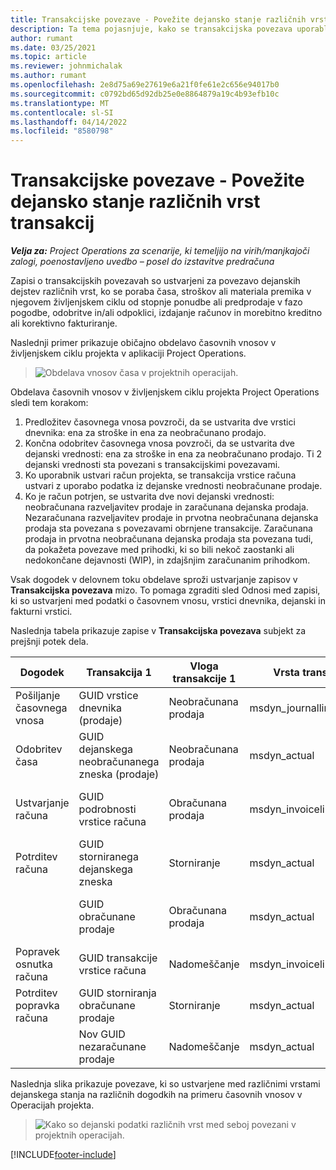 ```yaml
---
title: Transakcijske povezave - Povežite dejansko stanje različnih vrst transakcij
description: Ta tema pojasnjuje, kako se transakcijska povezava uporablja za povezovanje dejanskih dejstev različnih vrst za pomoč pri sledenju dobičkonosnosti, zaostankov obračunavanja in izračunov zaračunanega v primerjavi z nezaračunanim prihodkom.
author: rumant
ms.date: 03/25/2021
ms.topic: article
ms.reviewer: johnmichalak
ms.author: rumant
ms.openlocfilehash: 2e8d75a69e27619e6a21f0fe61e2c656e94017b0
ms.sourcegitcommit: c0792bd65d92db25e0e8864879a19c4b93efb10c
ms.translationtype: MT
ms.contentlocale: sl-SI
ms.lasthandoff: 04/14/2022
ms.locfileid: "8580798"
---
```

# <a name="transaction-connections---link-actuals-of-different-transaction-types"></a>Transakcijske povezave - Povežite dejansko stanje različnih vrst transakcij

_**Velja za:** Project Operations za scenarije, ki temeljijo na virih/manjkajoči zalogi, poenostavljeno uvedbo – posel do izstavitve predračuna_

Zapisi o transakcijskih povezavah so ustvarjeni za povezavo dejanskih dejstev različnih vrst, ko se poraba časa, stroškov ali materiala premika v njegovem življenjskem ciklu od stopnje ponudbe ali predprodaje v fazo pogodbe, odobritve in/ali odpoklici, izdajanje računov in morebitno kreditno ali korektivno fakturiranje.

Naslednji primer prikazuje običajno obdelavo časovnih vnosov v življenjskem ciklu projekta v aplikaciji Project Operations.

> ![Obdelava vnosov časa v projektnih operacijah.](media/basic-guide-17.png)

Obdelava časovnih vnosov v življenjskem ciklu projekta Project Operations sledi tem korakom: 

1. Predložitev časovnega vnosa povzroči, da se ustvarita dve vrstici dnevnika: ena za stroške in ena za neobračunano prodajo. 
2. Končna odobritev časovnega vnosa povzroči, da se ustvarita dve dejanski vrednosti: ena za stroške in ena za neobračunano prodajo. Ti 2 dejanski vrednosti sta povezani s transakcijskimi povezavami.
3. Ko uporabnik ustvari račun projekta, se transakcija vrstice računa ustvari z uporabo podatka iz dejanske vrednosti neobračunane prodaje.
4. Ko je račun potrjen, se ustvarita dve novi dejanski vrednosti: neobračunana razveljavitev prodaje in zaračunana dejanska prodaja. Nezaračunana razveljavitev prodaje in prvotna neobračunana dejanska prodaja sta povezana s povezavami obrnjene transakcije. Zaračunana prodaja in prvotna neobračunana dejanska prodaja sta povezana tudi, da pokažeta povezave med prihodki, ki so bili nekoč zaostanki ali nedokončane dejavnosti (WIP), in zdajšnjim zaračunanim prihodkom.   

Vsak dogodek v delovnem toku obdelave sproži ustvarjanje zapisov v **Transakcijska povezava** mizo. To pomaga zgraditi sled Odnosi med zapisi, ki so ustvarjeni med podatki o časovnem vnosu, vrstici dnevnika, dejanski in fakturni vrstici.

Naslednja tabela prikazuje zapise v **Transakcijska povezava** subjekt za prejšnji potek dela.

|Dogodek                   |Transakcija 1                 |Vloga transakcije 1 |Vrsta transakcije 1       |Transakcija 2          |Vloga transakcije 2 |Vrsta transakcije 2 |
|------------------------|------------------------------|---------------|-----------------------------|-----------------------------|-------------------|-------------------|
|Pošiljanje časovnega vnosa   |GUID vrstice dnevnika (prodaje)     |Neobračunana prodaja |msdyn_journalline            |GUID vrstice dnevnika (stroška)     |Stroški            |msdyn_journalline  |
|Odobritev časa           |GUID dejanskega neobračunanega zneska (prodaje)  |Neobračunana prodaja |msdyn_actual                 |GUID dejanske vrednosti stroška (strošek)       |Stroški            |msdyn_actual       |
|Ustvarjanje računa        |GUID podrobnosti vrstice računa      |Obračunana prodaja   |msdyn_invoicelinetransaction |GUID dejanskega neobračunanega zneska prodaje   |Neobračunana prodaja  |msdyn_actual       |
|Potrditev računa    |GUID storniranega dejanskega zneska         |Storniranje      |msdyn_actual                 |GUID izvorne neobračunane prodaje |Izvirnik        |msdyn_actual       |
|                        |GUID obračunane prodaje             |Obračunana prodaja   |msdyn_actual                 |GUID dejanskega neobračunanega zneska prodaje   |Neobračunana prodaja  |msdyn_actual       |
|Popravek osnutka računa |GUID transakcije vrstice računa|Nadomeščanje      |msdyn_invoicelinetransaction |GUID obračunane prodaje            |Izvirnik        |msdyn_actual       |
|Potrditev popravka računa|GUID storniranja obračunane prodaje  |Storniranje      |msdyn_actual                 |GUID obračunane prodaje            |Izvirnik        |msdyn_actual       |
|                        |Nov GUID nezaračunane prodaje |Nadomeščanje            |msdyn_actual                 |GUID obračunane prodaje            |Izvirnik        |msdyn_actual       |


Naslednja slika prikazuje povezave, ki so ustvarjene med različnimi vrstami dejanskega stanja na različnih dogodkih na primeru časovnih vnosov v Operacijah projekta.

> ![Kako so dejanski podatki različnih vrst med seboj povezani v projektnih operacijah.](media/TransactionConnections.png)

[!INCLUDE[footer-include](../includes/footer-banner.md)]

